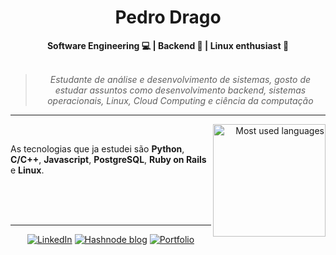 <h1 align="center"> Pedro Drago </h1>

    
<div align="center">
<b>Software Engineering 💻 | Backend 💎 | Linux enthusiast 🐧 </b>
<br>
<br>

<blockquote>
    <p><i>
        Estudante de análise e desenvolvimento de sistemas, gosto de estudar assuntos como desenvolvimento backend, sistemas operacionais, Linux, Cloud Computing e ciência da computação
    </i></p>
</blockquote>
</div>


---


<div align="right" style="margin:auto">
     <a href="https://github.com/PedroDrago">
        <img height="180em" src="https://github-readme-stats.vercel.app/api/top-langs/?username=pedrodrago&hide=html,jupyter%20notebook&langs_count=6&hide_border=true&layout=compact&show_icons=true&line_height=27&langs_count=10&theme=github_dark&title_color=4a86d1&custom_title=My%20favorite%20languages"
       alt="Most used languages" align="right">
    </a>
</div> 
<br>

As tecnologias que ja estudei são **Python**, **C/C++**, **Javascript**, **PostgreSQL**, **Ruby on Rails** e **Linux**.


<br>
<br>
<br>

---

          
<div align="center">

[![LinkedIn](https://img.shields.io/badge/linkedin-%230077B5.svg?style=for-the-badge&logo=linkedin&logoColor=white)](https://www.linkedin.com/in/pedro-drago/)
[![Hashnode blog](https://img.shields.io/badge/hashnode-2563EB?style=for-the-badge&logo=hashnode&logoColor=white)](https://drago.hashnode.dev/)
[![Portfolio](https://img.shields.io/badge/Portfolio-orange?style=for-the-badge&logo=accenture)](https://pedrodrago.github.io/Portfolio/)
</div>


